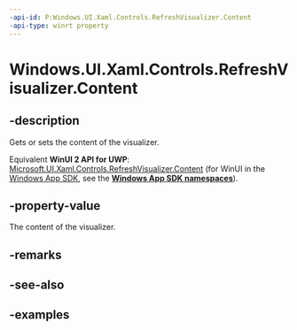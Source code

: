 ```yaml
---
-api-id: P:Windows.UI.Xaml.Controls.RefreshVisualizer.Content
-api-type: winrt property
---
```


<!-- Property syntax.
public UIElement Content { get;  set; }
-->

# Windows.UI.Xaml.Controls.RefreshVisualizer.Content

## -description

Gets or sets the content of the visualizer.

Equivalent **WinUI 2 API for UWP**: [Microsoft.UI.Xaml.Controls.RefreshVisualizer.Content](/windows/winui/api/microsoft.ui.xaml.controls.refreshvisualizer.content) (for WinUI in the [Windows App SDK](/windows/apps/windows-app-sdk/), see the **[Windows App SDK namespaces](/windows/windows-app-sdk/api/winrt/)**).

## -property-value

The content of the visualizer.

## -remarks

## -see-also

## -examples

